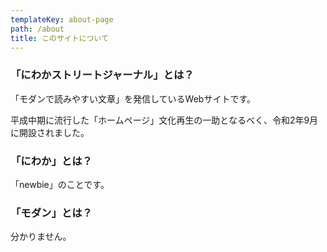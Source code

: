 ```yaml
---
templateKey: about-page
path: /about
title: このサイトについて
---
```

### 「にわかストリートジャーナル」とは？

「モダンで読みやすい文章」を発信しているWebサイトです。

平成中期に流行した「ホームページ」文化再生の一助となるべく、令和2年9月に開設されました。

### 「にわか」とは？

「newbie」のことです。

### 「モダン」とは？

分かりません。